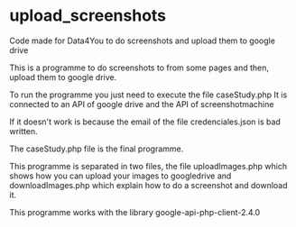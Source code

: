 # upload_screenshots
Code made for Data4You to do screenshots and upload them to google drive

This is a programme to do screenshots to from some pages and then, upload them to google drive.

To run the programme you just need to execute the file caseStudy.php 
It is connected to an API of google drive and the API of screenshotmachine

If it doesn't work is because the email of the file credenciales.json is bad written.

The caseStudy.php file is the final programme.

This programme is separated in two files, the file uploadImages.php which shows how you can upload your images to googledrive and downloadImages.php which explain how to do a screenshot and download it.

This programme works with the library google-api-php-client-2.4.0

